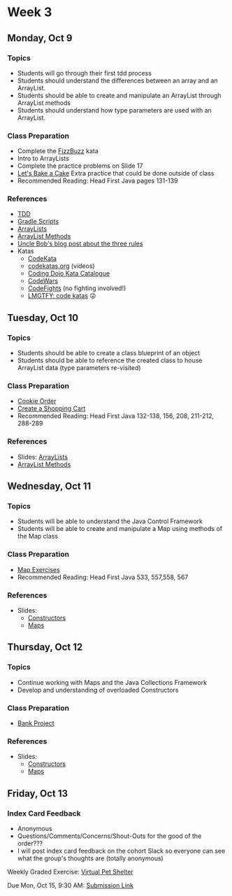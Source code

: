 # Week 3

## Monday, Oct 9

### Topics

- Students will go through their first tdd process
- Students should understand the differences between an array and an ArrayList.
- Students should be able to create and manipulate an ArrayList through ArrayList methods
- Students should understand how type parameters are used with an ArrayList.

### Class Preparation

- Complete the [FizzBuzz](./fizz-buzz.md) kata
- Intro to ArrayLists
- Complete the practice problems on Slide 17
- [Let's Bake a Cake](./arrayList-exercises.md) Extra practice that could be done outside of class
- Recommended Reading: Head First Java pages 131-139

### References

- [TDD](https://wecancodeit.github.io/java-slides/testing/tdd-intro/#/)
- [Gradle Scripts](https://github.com/WeCanCodeIT/gradle-scripts)
- [ArrayLists](https://wecancodeit.github.io/java-slides/objects/arraylists/)
- [ArrayList Methods](https://docs.oracle.com/javase/8/docs/api/java/util/ArrayList.html)
- [Uncle Bob's blog post about the three rules](http://butunclebob.com/ArticleS.UncleBob.TheThreeRulesOfTdd)
- Katas
	- [CodeKata](http://codekata.com/)
	- [codekatas.org](http://www.codekatas.org/) (videos)
	- [Coding Dojo Kata Catalogue](http://codingdojo.org/KataCatalogue/)
	- [CodeWars](https://www.codewars.com/)
	- [CodeFights](https://codefights.com/) (no fighting involved!)
	- [LMGTFY: code katas](http://lmgtfy.com/?q=code+katas) :stuck_out_tongue_winking_eye:


## Tuesday, Oct 10

### Topics

- Students should be able to create a class blueprint of an object
- Students should be able to reference the created class to house ArrayList data (type parameters re-visited)

### Class Preparation

- [Cookie Order](../exercises/cookie-orders.md)
- [Create a Shopping Cart](../exercises/shopping-cart.md)
- Recommended Reading: Head First Java 132-138, 156, 208, 211-212, 288-289



### References

- Slides: [ArrayLists](https://wecancodeit.github.io/java-slides/objects/arraylists/)
- [ArrayList Methods](https://docs.oracle.com/javase/8/docs/api/java/util/ArrayList.html)

## Wednesday, Oct 11

### Topics
- Students will be able to understand the Java Control Framework
- Students will be able to create and manipulate a Map using methods of the Map class


### Class Preparation
- [Map Exercises](./map-exercises.md)
- Recommended Reading: Head First Java 533, 557,558, 567

### References
- Slides:
	- [Constructors](https://wecancodeit.github.io/java-slides/objects/constructors/)
	- [Maps](https://wecancodeit.github.io/java-slides/objects/maps/)


## Thursday, Oct 12

### Topics

- Continue working with Maps and the Java Collections Framework
- Develop and understanding of overloaded Constructors

### Class Preparation

- [Bank Project](../exercises/bank-teller.md)

### References

- Slides:
	- [Constructors](https://wecancodeit.github.io/java-slides/objects/constructors/)
	- [Maps](https://wecancodeit.github.io/java-slides/objects/maps/)

## Friday, Oct 13

### Index Card Feedback

 - Anonymous
 - Questions/Comments/Concerns/Shout-Outs for the good of the order???
 - I will post index card feedback on the cohort Slack so everyone can see what the group's thoughts are (totally anonymous)


Weekly Graded Exercise: [Virtual Pet Shelter](../exercises/virtual-pet-shelter)

Due Mon, Oct 15, 9:30 AM: [Submission Link](https://docs.google.com/forms/d/1By4LcBOW1tS8pLASksVQ1KyStrXGlI2hakEViQ5Z7tw/edit)
